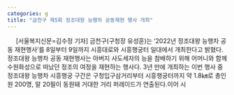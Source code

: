 ```yaml
---
categories: g
title: "금천구 제5회 정조대왕 능행차 공동재현 행사 개최"
---
```

&nbsp;&nbsp;&nbsp;&nbsp; [서울복지신문=김수정 기자] 금천구(구청장 유성훈)는 ‘2022년 정조대왕 능행차 공동 재현행사’를 8일부터 9일까지 시흥대로와 시흥행궁터 일대에서 개최한다고 밝혔다.정조대왕 능행차 공동 재현행사는 아버지 사도세자의 능을 참배하기 위해 어머니와 함께 수원화성으로 떠났던 정조의 여정을 재현하는 행사다. 3년 만에 개최하는 이번 행사 중 정조대왕 능행차 시흥행궁 구간은 구청입구삼거리부터 시흥행궁터까지 약 1.8㎞로 총인원 200명, 말 20필이 동원돼 거대한 거리 퍼레이드가 연출된다.이어 시